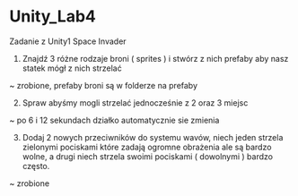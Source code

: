 # Unity_Lab4
Zadanie z Unity1 Space Invader

1. Znajdź 3 różne rodzaje broni ( sprites ) i stwórz z nich prefaby aby nasz statek mógł z nich strzelać

  ~ zrobione, prefaby broni są w folderze na prefaby
  
  
2. Spraw abyśmy mogli strzelać jednocześnie z 2 oraz 3 miejsc

  ~ po 6 i 12 sekundach działko automatycznie sie zmienia 
  
  
3. Dodaj 2 nowych przeciwników do systemu wavów, niech jeden strzela zielonymi pociskami które zadają ogromne obrażenia ale są bardzo wolne, a drugi niech strzela swoimi pociskami ( dowolnymi ) bardzo często. 

  ~ zrobione
